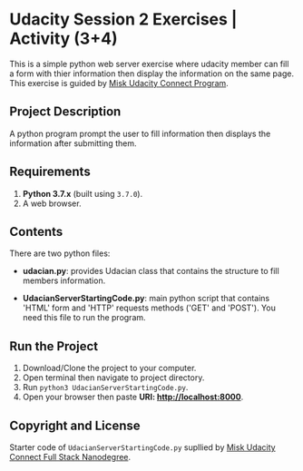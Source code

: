 # Udacity Session 2 Exercises | Activity (3+4)
This is a simple python web server exercise where udacity member can fill a form with thier information then display the information on the same page. This exercise is guided by [Misk Udacity Connect Program](https://misk.org.sa/fellowship/misk-udacity-connect-program/).

## Project Description
A python program prompt the user to fill information then displays the information after submitting them.

## Requirements
1. **Python 3.7.x** (built using `3.7.0`).
2. A web browser.


## Contents
There are two python files:

* **udacian.py**: provides Udacian class that contains the structure to fill members information.

* **UdacianServerStartingCode.py**: main python script that contains 'HTML' form and 'HTTP' requests methods ('GET' and 'POST'). You need this file to run the program.

## Run the Project
1. Download/Clone the project to your computer.
2. Open terminal then navigate to project directory.
3. Run `python3 UdacianServerStartingCode.py`.
4. Open your browser then paste **URI: [http://localhost:8000](http://localhost:8000)**.

## Copyright and License
Starter code of `UdacianServerStartingCode.py` supllied by [Misk Udacity Connect Full Stack Nanodegree](https://misk.org.sa/fellowship/misk-udacity-connect-program/).
